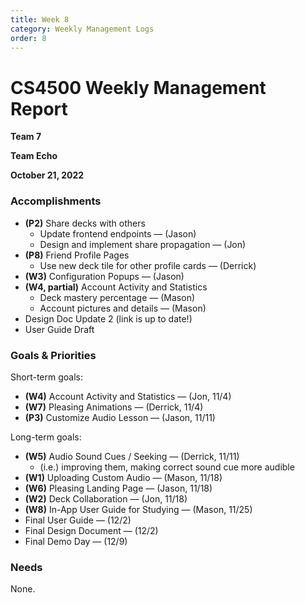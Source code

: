 ```yaml
---
title: Week 8
category: Weekly Management Logs
order: 8
---
```


# CS4500 Weekly Management Report

**Team 7**

**Team Echo**

**October 21, 2022**

### Accomplishments

- **(P2)** Share decks with others
  - Update frontend endpoints — (Jason)
  - Design and implement share propagation — (Jon)
- **(P8)** Friend Profile Pages
  - Use new deck tile for other profile cards — (Derrick)
- **(W3)** Configuration Popups — (Jason)
- **(W4, partial)** Account Activity and Statistics
  - Deck mastery percentage — (Mason)
  - Account pictures and details — (Mason)
- Design Doc Update 2 (link is up to date!)
- User Guide Draft

### Goals & Priorities

Short-term goals:
- **(W4)** Account Activity and Statistics — (Jon, 11/4)  
- **(W7)** Pleasing Animations — (Derrick, 11/4)
- **(P3)** Customize Audio Lesson — (Jason, 11/11)

Long-term goals:
- **(W5)** Audio Sound Cues / Seeking — (Derrick, 11/11)
  - (i.e.) improving them, making correct sound cue more audible
- **(W1)** Uploading Custom Audio — (Mason, 11/18)
- **(W6)** Pleasing Landing Page — (Jason, 11/18)
- **(W2)** Deck Collaboration — (Jon, 11/18)
- **(W8)** In-App User Guide for Studying — (Mason, 11/25)
- Final User Guide — (12/2)
- Final Design Document — (12/2)
- Final Demo Day — (12/9)

### Needs

None.
